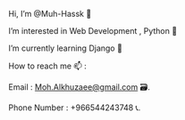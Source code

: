 
 Hi, I’m @Muh-Hassk 👋

 I’m interested in Web Development , Python 👀

 I’m currently learning Django 🔋

 How to reach me 📫 :

Email : Moh.Alkhuzaee@gmail.com 🗃️.

Phone Number : +966544243748 📞.
<!--
**Muh-Hassk/Muh-Hassk** is a ✨ _special_ ✨ repository because its `README.md` (this file) appears on your GitHub profile.

Here are some ideas to get you started:

- 🔭 I’m currently working on ...
- 🌱 I’m currently learning ...
- 👯 I’m looking to collaborate on ...
- 🤔 I’m looking for help with ...
- 💬 Ask me about ...
- 📫 How to reach me: ...
- 😄 Pronouns: ...
- ⚡ Fun fact: ...
-->
